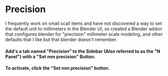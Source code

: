 # Precision
I frequently work on small scall items and have not discovered a way to set the default unit to millimeters in the Blender UI, so created a Blender addon that configures blender for "precision" millimeter scale modeling, and other defaults that I like but that blender doesn't remember.
#### Add's a tab named "Precision" to the Sidebar (Also referred to as the "N Panel") with a "Set mm precision" Button. 
#### To activate, click the "Set mm precision" button.

